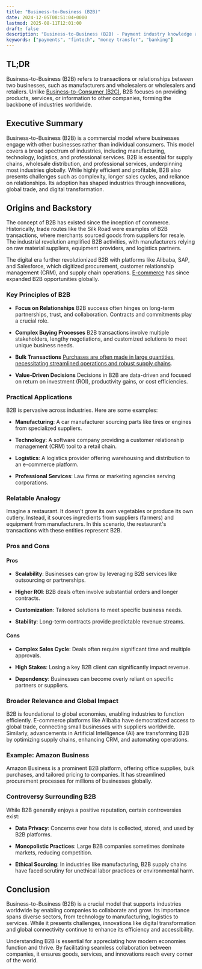 ```yaml
---
title: "Business-to-Business (B2B)"
date: 2024-12-05T08:51:04+0000
lastmod: 2025-08-11T12:01:00
draft: false
description: "Business-to-Business (B2B) - Payment industry knowledge and insights"
keywords: ["payments", "fintech", "money transfer", "banking"]
---
```


## TL;DR

Business-to-Business (B2B) refers to transactions or relationships between two businesses, such as manufacturers and wholesalers or wholesalers and retailers. Unlike [Business-to-Consumer (B2C)](https://faisalkhanllc.xyz/resources/payments-wiki/b/business-to-consumer-b2c/), B2B focuses on providing products, services, or information to other companies, forming the backbone of industries worldwide.

## Executive Summary

Business-to-Business (B2B) is a commercial model where businesses engage with other businesses rather than individual consumers. This model covers a broad spectrum of industries, including manufacturing, technology, logistics, and professional services. B2B is essential for supply chains, wholesale distribution, and professional services, underpinning most industries globally. While highly efficient and profitable, B2B also presents challenges such as complexity, longer sales cycles, and reliance on relationships. Its adoption has shaped industries through innovations, global trade, and digital transformation.

## Origins and Backstory

The concept of B2B has existed since the inception of commerce. Historically, trade routes like the Silk Road were examples of B2B transactions, where merchants sourced goods from suppliers for resale. The industrial revolution amplified B2B activities, with manufacturers relying on raw material suppliers, equipment providers, and logistics partners.

The digital era further revolutionized B2B with platforms like Alibaba, SAP, and Salesforce, which digitized procurement, customer relationship management (CRM), and supply chain operations. [E-commerce](https://faisalkhanllc.xyz/resources/payments-wiki/e/e-commerce/) has since expanded B2B opportunities globally.

### Key Principles of B2B

- **Focus on Relationships** B2B success often hinges on long-term partnerships, trust, and collaboration. Contracts and commitments play a crucial role.

- **Complex Buying Processes** B2B transactions involve multiple stakeholders, lengthy negotiations, and customized solutions to meet unique business needs.

- **Bulk Transactions** [Purchases are often made in large quantities, necessitating streamlined operations and robust supply chains](https://faisalkhanllc.xyz/resources/payments-wiki/b/bulk-batch-payments/).

- **Value-Driven Decisions** Decisions in B2B are data-driven and focused on return on investment (ROI), productivity gains, or cost efficiencies.

### Practical Applications

B2B is pervasive across industries. Here are some examples:

- **Manufacturing**: A car manufacturer sourcing parts like tires or engines from specialized suppliers.

- **Technology**: A software company providing a customer relationship management (CRM) tool to a retail chain.

- **Logistics**: A logistics provider offering warehousing and distribution to an e-commerce platform.

- **Professional Services**: Law firms or marketing agencies serving corporations.

### Relatable Analogy

Imagine a restaurant. It doesn’t grow its own vegetables or produce its own cutlery. Instead, it sources ingredients from suppliers (farmers) and equipment from manufacturers. In this scenario, the restaurant's transactions with these entities represent B2B.

### Pros and Cons

#### Pros

- **Scalability**: Businesses can grow by leveraging B2B services like outsourcing or partnerships.

- **Higher ROI**: B2B deals often involve substantial orders and longer contracts.

- **Customization**: Tailored solutions to meet specific business needs.

- **Stability**: Long-term contracts provide predictable revenue streams.

#### Cons

- **Complex Sales Cycle**: Deals often require significant time and multiple approvals.

- **High Stakes**: Losing a key B2B client can significantly impact revenue.

- **Dependency**: Businesses can become overly reliant on specific partners or suppliers.

### Broader Relevance and Global Impact

B2B is foundational to global economies, enabling industries to function efficiently. E-commerce platforms like Alibaba have democratized access to global trade, connecting small businesses with suppliers worldwide. Similarly, advancements in Artificial Intelligence (AI) are transforming B2B by optimizing supply chains, enhancing CRM, and automating operations.

### Example: Amazon Business

Amazon Business is a prominent B2B platform, offering office supplies, bulk purchases, and tailored pricing to companies. It has streamlined procurement processes for millions of businesses globally.

### Controversy Surrounding B2B

While B2B generally enjoys a positive reputation, certain controversies exist:

- **Data Privacy**: Concerns over how data is collected, stored, and used by B2B platforms.

- **Monopolistic Practices**: Large B2B companies sometimes dominate markets, reducing competition.

- **Ethical Sourcing**: In industries like manufacturing, B2B supply chains have faced scrutiny for unethical labor practices or environmental harm.

## Conclusion

Business-to-Business (B2B) is a crucial model that supports industries worldwide by enabling companies to collaborate and grow. Its importance spans diverse sectors, from technology to manufacturing, logistics to services. While it presents challenges, innovations like digital transformation and global connectivity continue to enhance its efficiency and accessibility.

Understanding B2B is essential for appreciating how modern economies function and thrive. By facilitating seamless collaboration between companies, it ensures goods, services, and innovations reach every corner of the world.

###